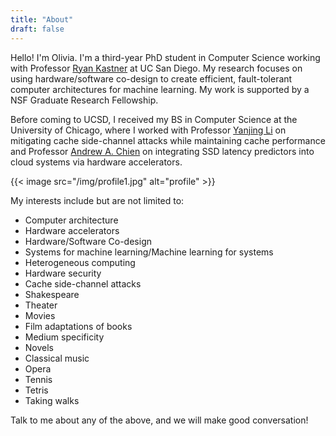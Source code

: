 ```yaml
---
title: "About"
draft: false
---
```


Hello! 
I'm Olivia. 
I'm a third-year PhD student in Computer Science working with Professor [Ryan Kastner][1] at UC San Diego. 
My research focuses on using hardware/software co-design to create efficient, fault-tolerant computer architectures for machine learning. 
My work is supported by a NSF Graduate Research Fellowship. 

Before coming to UCSD, I received my BS in Computer Science at the University of Chicago, where I worked with Professor [Yanjing Li][2] on mitigating cache side-channel attacks while maintaining cache performance and Professor [Andrew A. Chien][3] on integrating SSD latency predictors into cloud systems via hardware accelerators. 

{{< image src="/img/profile1.jpg" alt="profile" >}}

My interests include but are not limited to:

* Computer architecture
* Hardware accelerators
* Hardware/Software Co-design
* Systems for machine learning/Machine learning for systems
* Heterogeneous computing
* Hardware security
* Cache side-channel attacks
* Shakespeare
* Theater
* Movies
* Film adaptations of books
* Medium specificity
* Novels
* Classical music
* Opera
* Tennis
* Tetris
* Taking walks

Talk to me about any of the above, and we will make good conversation! 

[1]: http://kastner.ucsd.edu
[2]: http://people.cs.uchicago.edu/~yanjingl/index.html
[3]: http://people.cs.uchicago.edu/~aachien/lssg/people/andrew-chien/